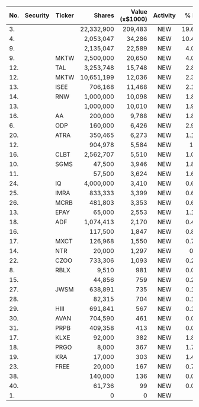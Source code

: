 No. | Security | Ticker | Shares | Value (x$1000) | Activity | % Port
|--- | --- | --- | ---:| ---:|:---:| ---:|
 3.|||22,332,900|209,483|NEW|19.69%|rel="bookmark"></a>
4.|||2,053,047|34,286|NEW|10.47%|rel="bookmark"></a>
9.|||2,135,047|22,589|NEW|4.09%|rel="bookmark"></a>
9.||MKTW</a>|2,500,000|20,650|NEW|4.07%|<a href=rel="bookmark"></a>
12.||TAL</a>|3,253,748|15,748|NEW|2.85%|<a href=rel="bookmark"></a>
12.||MKTW</a>|10,651,199|12,036|NEW|2.37%|<a href=rel="bookmark"></a>
13.||ISEE</a>|706,168|11,468|NEW|2.14%|<a href=rel="bookmark"></a>
14.||RNW</a>|1,000,000|10,098|NEW|1.89%|<a href=rel="bookmark"></a>
13.|||1,000,000|10,010|NEW|1.97%|rel="bookmark"></a>
16.||AA</a>|200,000|9,788|NEW|1.83%|<a href=rel="bookmark"></a>
6.||ODP</a>|160,000|6,426|NEW|2.99%|<a href=rel="bookmark"></a>
20.||ATRA</a>|350,465|6,273|NEW|1.17%|<a href=rel="bookmark"></a>
12.|||904,978|5,584|NEW|1.7%|rel="bookmark"></a>
16.||CLBT</a>|2,562,707|5,510|NEW|1.08%|<a href=rel="bookmark"></a>
10.||SGMS</a>|47,500|3,946|NEW|1.84%|<a href=rel="bookmark"></a>
11.|||57,500|3,624|NEW|1.69%|rel="bookmark"></a>
24.||IQ</a>|4,000,000|3,410|NEW|0.63%|<a href=rel="bookmark"></a>
25.||IMRA</a>|833,333|3,399|NEW|0.63%|<a href=rel="bookmark"></a>
26.||MCRB</a>|481,803|3,353|NEW|0.62%|<a href=rel="bookmark"></a>
13.||EPAY</a>|65,000|2,553|NEW|1.19%|<a href=rel="bookmark"></a>
18.||ADF</a>|1,074,413|2,170|NEW|0.42%|<a href=rel="bookmark"></a>
16.|||117,500|1,847|NEW|0.86%|rel="bookmark"></a>
17.||MXCT</a>|126,968|1,550|NEW|0.72%|<a href=rel="bookmark"></a>
14.||NTR</a>|20,000|1,297|NEW|0.1%|<a href=rel="bookmark"></a>
22.||CZOO</a>|733,306|1,093|NEW|0.21%|<a href=rel="bookmark"></a>
8.||RBLX</a>|9,510|981|NEW|0.09%|<a href=rel="bookmark"></a>
15.|||44,856|759|NEW|0.23%|rel="bookmark"></a>
27.||JWSM</a>|638,891|735|NEW|0.14%|<a href=rel="bookmark"></a>
28.|||82,315|704|NEW|0.13%|rel="bookmark"></a>
29.||HIII</a>|691,841|567|NEW|0.11%|<a href=rel="bookmark"></a>
30.||AVAN</a>|704,590|461|NEW|0.09%|<a href=rel="bookmark"></a>
31.||PRPB</a>|409,358|413|NEW|0.08%|<a href=rel="bookmark"></a>
17.||KLXE</a>|92,000|382|NEW|1.81%|<a href=rel="bookmark"></a>
18.||PRGO</a>|8,000|367|NEW|1.74%|<a href=rel="bookmark"></a>
19.||KRA</a>|17,000|303|NEW|1.44%|<a href=rel="bookmark"></a>
23.||FREE</a>|20,000|167|NEW|0.79%|<a href=rel="bookmark"></a>
38.|||140,000|136|NEW|0.02%|rel="bookmark"></a>
40.|||61,736|99|NEW|0.01%|rel="bookmark"></a>
1.|||0|0|NEW|0%|rel="bookmark"></a>
